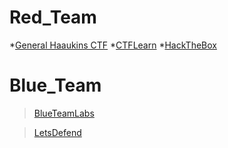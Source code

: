 # Red_Team
*[General Haaukins CTF](https://general.haaukins.com/)
*[CTFLearn](https://ctflearn.com/)
*[HackTheBox](https://www.hackthebox.eu/)

# Blue_Team
>[BlueTeamLabs](https://blueteamlabs.online/)

>[LetsDefend](https://letsdefend.io/)

